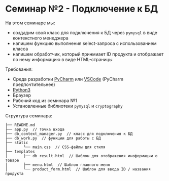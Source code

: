 # Семинар №2 - Подключение к БД

На этом семинаре мы:
- создадим свой класс для подключения к БД через `pymysql` в виде контекстного менеджера
- напишем функцию выполнения select-запроса с использованием класса
- напишем обработчик, который принмиает ID продукта и отображает по нему информацию в виде HTML-страницы

Требования:
- Среда разработки [PyCharm](https://www.jetbrains.com/pycharm/download) или [VSCode](https://code.visualstudio.com/) (PyCharm предпочтительнее)
- [Python3](https://www.python.org/downloads/)
- Браузер
- Рабочий код из семинара №1
- Установленные библиотеки `pymysql` и `cryptography`

Структура семинара:
```
├── README.md
├── app.py  // точка входа
├── db_context_manager.py  // класс для подключения к БД
├── db_work.py  // функции для работы с БД
├── static
│       └── main.css  // CSS-файлы для стиля
├── templates
│       ├── db_result.html  // Шаблон для отображения иноформации о товаре
│       ├── menu.html  // Шаблон главного меню
│       └── product_form.html  // Шаблон для ввода ID / названия продукта
```
